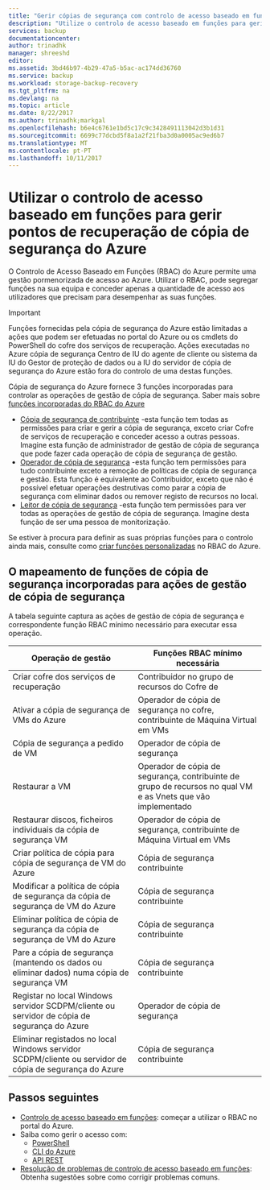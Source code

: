 ```yaml
---
title: "Gerir cópias de segurança com controlo de acesso baseado em funções do Azure | Microsoft Docs"
description: "Utilize o controlo de acesso baseado em funções para gerir o acesso às operações de gestão de cópia de segurança no Cofre de serviços de recuperação."
services: backup
documentationcenter: 
author: trinadhk
manager: shreeshd
editor: 
ms.assetid: 3bd46b97-4b29-47a5-b5ac-ac174dd36760
ms.service: backup
ms.workload: storage-backup-recovery
ms.tgt_pltfrm: na
ms.devlang: na
ms.topic: article
ms.date: 8/22/2017
ms.author: trinadhk;markgal
ms.openlocfilehash: b6e4c6761e1bd5c17c9c3428491113042d3b1d31
ms.sourcegitcommit: 6699c77dcbd5f8a1a2f21fba3d0a0005ac9ed6b7
ms.translationtype: MT
ms.contentlocale: pt-PT
ms.lasthandoff: 10/11/2017
---
```

# <a name="use-role-based-access-control-to-manage-azure-backup-recovery-points"></a>Utilizar o controlo de acesso baseado em funções para gerir pontos de recuperação de cópia de segurança do Azure
O Controlo de Acesso Baseado em Funções (RBAC) do Azure permite uma gestão pormenorizada de acesso ao Azure. Utilizar o RBAC, pode segregar funções na sua equipa e conceder apenas a quantidade de acesso aos utilizadores que precisam para desempenhar as suas funções.

> [!IMPORTANT]
> Funções fornecidas pela cópia de segurança do Azure estão limitadas a ações que podem ser efetuadas no portal do Azure ou os cmdlets do PowerShell do cofre dos serviços de recuperação. Ações executadas no Azure cópia de segurança Centro de IU do agente de cliente ou sistema da IU do Gestor de proteção de dados ou a IU do servidor de cópia de segurança do Azure estão fora do controlo de uma destas funções.

Cópia de segurança do Azure fornece 3 funções incorporadas para controlar as operações de gestão de cópia de segurança. Saber mais sobre [funções incorporadas do RBAC do Azure](../active-directory/role-based-access-built-in-roles.md)

* [Cópia de segurança de contribuinte](../active-directory/role-based-access-built-in-roles.md#backup-contributor) -esta função tem todas as permissões para criar e gerir a cópia de segurança, exceto criar Cofre de serviços de recuperação e conceder acesso a outras pessoas. Imagine esta função de administrador de gestão de cópia de segurança que pode fazer cada operação de cópia de segurança de gestão.
* [Operador de cópia de segurança](../active-directory/role-based-access-built-in-roles.md#backup-operator) -esta função tem permissões para tudo contribuinte exceto a remoção de políticas de cópia de segurança e gestão. Esta função é equivalente ao Contribuidor, exceto que não é possível efetuar operações destrutivas como parar a cópia de segurança com eliminar dados ou remover registo de recursos no local.
* [Leitor de cópia de segurança](../active-directory/role-based-access-built-in-roles.md#backup-reader) -esta função tem permissões para ver todas as operações de gestão de cópia de segurança. Imagine desta função de ser uma pessoa de monitorização.

Se estiver à procura para definir as suas próprias funções para o controlo ainda mais, consulte como [criar funções personalizadas](../active-directory/role-based-access-control-custom-roles.md) no RBAC do Azure.



## <a name="mapping-backup-built-in-roles-to-backup-management-actions"></a>O mapeamento de funções de cópia de segurança incorporadas para ações de gestão de cópia de segurança
A tabela seguinte captura as ações de gestão de cópia de segurança e correspondente função RBAC mínimo necessário para executar essa operação.

| Operação de gestão | Funções RBAC mínimo necessária |
| --- | --- |
| Criar cofre dos serviços de recuperação | Contribuidor no grupo de recursos do Cofre de |
| Ativar a cópia de segurança de VMs do Azure | Operador de cópia de segurança no cofre, contribuinte de Máquina Virtual em VMs |
| Cópia de segurança a pedido de VM | Operador de cópia de segurança |
| Restaurar a VM | Operador de cópia de segurança, contribuinte de grupo de recursos no qual VM e as Vnets que vão implementado |
| Restaurar discos, ficheiros individuais da cópia de segurança VM | Operador de cópia de segurança, contribuinte de Máquina Virtual em VMs |
| Criar política de cópia para cópia de segurança de VM do Azure | Cópia de segurança contribuinte |
| Modificar a política de cópia de segurança da cópia de segurança de VM do Azure | Cópia de segurança contribuinte |
| Eliminar política de cópia de segurança da cópia de segurança de VM do Azure | Cópia de segurança contribuinte |
| Pare a cópia de segurança (mantendo os dados ou eliminar dados) numa cópia de segurança VM | Cópia de segurança contribuinte |
| Registar no local Windows servidor SCDPM/cliente ou servidor de cópia de segurança do Azure | Operador de cópia de segurança |
| Eliminar registados no local Windows servidor SCDPM/cliente ou servidor de cópia de segurança do Azure | Cópia de segurança contribuinte |

## <a name="next-steps"></a>Passos seguintes
* [Controlo de acesso baseado em funções](../active-directory/role-based-access-control-configure.md): começar a utilizar o RBAC no portal do Azure.
* Saiba como gerir o acesso com:
  * [PowerShell](../active-directory/role-based-access-control-manage-access-powershell.md)
  * [CLI do Azure](../active-directory/role-based-access-control-manage-access-azure-cli.md)
  * [API REST](../active-directory/role-based-access-control-manage-access-rest.md)
* [Resolução de problemas de controlo de acesso baseado em funções](../active-directory/role-based-access-control-troubleshooting.md): Obtenha sugestões sobre como corrigir problemas comuns.
